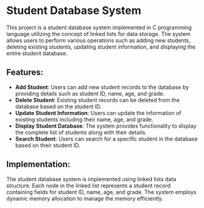 # Student Database System

This project is a student database system implemented in C programming language utilizing the concept of linked lists for data storage. The system allows users to perform various operations such as adding new students, deleting existing students, updating student information, and displaying the entire student database.

## Features:
- **Add Student**: Users can add new student records to the database by providing details such as student ID, name, age, and grade.
- **Delete Student**: Existing student records can be deleted from the database based on the student ID.
- **Update Student Information**: Users can update the information of existing students including their name, age, and grade.
- **Display Student Database**: The system provides functionality to display the complete list of students along with their details.
- **Search Student**: Users can search for a specific student in the database based on their student ID.

## Implementation:
The student database system is implemented using linked lists data structure. Each node in the linked list represents a student record containing fields for student ID, name, age, and grade. The system employs dynamic memory allocation to manage the memory efficiently.



